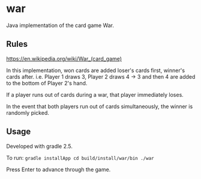 # war
Java implementation of the card game War.

## Rules
https://en.wikipedia.org/wiki/War_(card_game)

In this implementation, won cards are added loser's cards first, winner's cards after.
i.e. Player 1 draws 3, Player 2 draws 4 -> 3 and then 4 are added to the bottom of Player 2's hand.

If a player runs out of cards during a war, that player immediately loses.

In the event that both players run out of cards simultaneously, the winner is randomly picked.

## Usage
Developed with gradle 2.5.

To run:
<code>gradle installApp
cd build/install/war/bin
./war
</code>

Press Enter to advance through the game.
